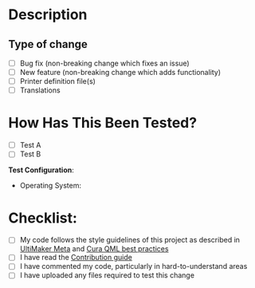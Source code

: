 # Description

<!-- Please include a summary of which issue is fixed or feature was added. Please also include relevant motivation and context. 
If this pull request adds settings definitions for machines/materials, list them here. 

This fixes... OR This improves... -->

## Type of change

<!-- Please delete options that are not relevant. -->

- [ ] Bug fix (non-breaking change which fixes an issue)
- [ ] New feature (non-breaking change which adds functionality)
- [ ] Printer definition file(s)
- [ ] Translations

# How Has This Been Tested?

<!-- Please describe the tests that you ran to verify your changes. Provide instructions so we can reproduce. Please also list any relevant details for your test configuration -->

- [ ] Test A
- [ ] Test B

**Test Configuration**:
* Operating System:

# Checklist:
<!-- Check if relevant -->

- [ ] My code follows the style guidelines of this project as described in [UltiMaker Meta](https://github.com/Ultimaker/Meta) and [Cura QML best practices](https://github.com/Ultimaker/Cura/wiki/QML-Best-Practices)
- [ ] I have read the [Contribution guide](https://github.com/Ultimaker/Cura/blob/main/CONTRIBUTING.md) 
- [ ] I have commented my code, particularly in hard-to-understand areas
- [ ] I have uploaded any files required to test this change
